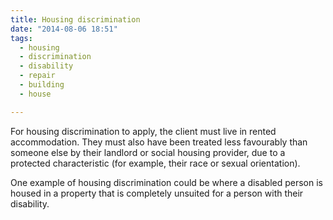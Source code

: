 ```yaml
---
title: Housing discrimination
date: "2014-08-06 18:51"
tags:
  - housing
  - discrimination
  - disability
  - repair
  - building
  - house

---
```


For housing discrimination to apply, the client must live in rented accommodation. They must also have been treated less favourably than someone else by their landlord or social housing provider, due to a protected characteristic (for example, their race or sexual orientation).

One example of housing discrimination could be where a disabled person is housed in a property that is completely unsuited for a person with their disability. 
